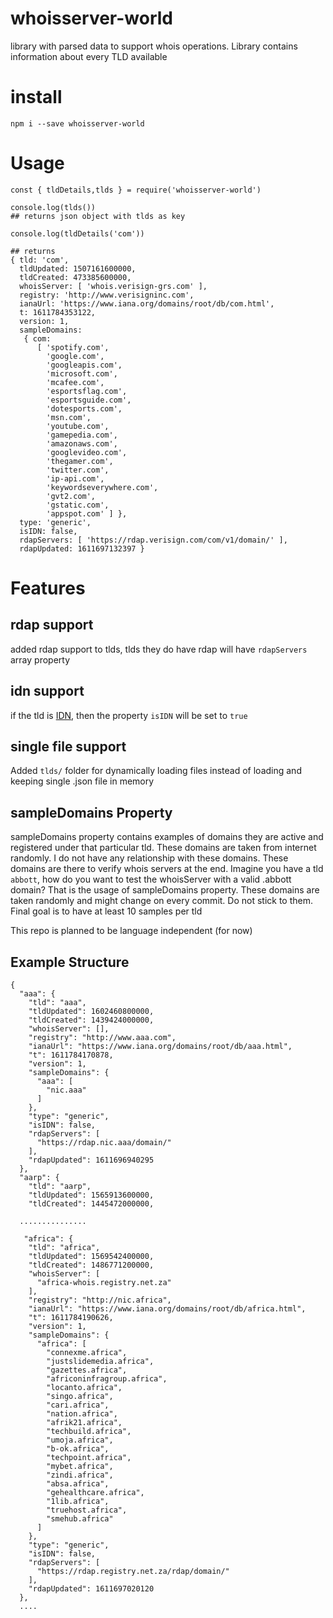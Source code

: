 # whoisserver-world
library with parsed data to support whois operations. Library contains information about every TLD available


# install
```
npm i --save whoisserver-world
```

# Usage
```
const { tldDetails,tlds } = require('whoisserver-world')

console.log(tlds())
## returns json object with tlds as key

console.log(tldDetails('com'))

## returns
{ tld: 'com',
  tldUpdated: 1507161600000,
  tldCreated: 473385600000,
  whoisServer: [ 'whois.verisign-grs.com' ],
  registry: 'http://www.verisigninc.com',
  ianaUrl: 'https://www.iana.org/domains/root/db/com.html',
  t: 1611784353122,
  version: 1,
  sampleDomains:
   { com:
      [ 'spotify.com',
        'google.com',
        'googleapis.com',
        'microsoft.com',
        'mcafee.com',
        'esportsflag.com',
        'esportsguide.com',
        'dotesports.com',
        'msn.com',
        'youtube.com',
        'gamepedia.com',
        'amazonaws.com',
        'googlevideo.com',
        'thegamer.com',
        'twitter.com',
        'ip-api.com',
        'keywordseverywhere.com',
        'gvt2.com',
        'gstatic.com',
        'appspot.com' ] },
  type: 'generic',
  isIDN: false,
  rdapServers: [ 'https://rdap.verisign.com/com/v1/domain/' ],
  rdapUpdated: 1611697132397 }
```

# Features

## rdap support
added rdap support to tlds, tlds they do have rdap will have `rdapServers` array property

## idn support
if the tld is [IDN](https://en.wikipedia.org/wiki/Internationalized_domain_name), then the property `isIDN` will be set to `true`

## single file support
Added `tlds/` folder for dynamically loading files instead of loading and keeping single .json file in memory

## sampleDomains Property 
sampleDomains property contains examples of domains they are active and registered under that particular tld. These domains are taken from internet randomly. I do not have any relationship with these domains. These domains are there to verify whois servers at the end. Imagine you have a tld `abbott`, how do you want to test the whoisServer with a valid .abbott domain? That is the usage of sampleDomains property. These domains are taken randomly and might change on every commit. Do not stick to them. Final goal is to have at least 10 samples per tld

This repo is planned to be language independent (for now)

## Example Structure
```
{
  "aaa": {
    "tld": "aaa",
    "tldUpdated": 1602460800000,
    "tldCreated": 1439424000000,
    "whoisServer": [],
    "registry": "http://www.aaa.com",
    "ianaUrl": "https://www.iana.org/domains/root/db/aaa.html",
    "t": 1611784170878,
    "version": 1,
    "sampleDomains": {
      "aaa": [
        "nic.aaa"
      ]
    },
    "type": "generic",
    "isIDN": false,
    "rdapServers": [
      "https://rdap.nic.aaa/domain/"
    ],
    "rdapUpdated": 1611696940295
  },
  "aarp": {
    "tld": "aarp",
    "tldUpdated": 1565913600000,
    "tldCreated": 1445472000000,
  
  ...............

   "africa": {
    "tld": "africa",
    "tldUpdated": 1569542400000,
    "tldCreated": 1486771200000,
    "whoisServer": [
      "africa-whois.registry.net.za"
    ],
    "registry": "http://nic.africa",
    "ianaUrl": "https://www.iana.org/domains/root/db/africa.html",
    "t": 1611784190626,
    "version": 1,
    "sampleDomains": {
      "africa": [
        "connexme.africa",
        "justslidemedia.africa",
        "gazettes.africa",
        "africoninfragroup.africa",
        "locanto.africa",
        "singo.africa",
        "cari.africa",
        "nation.africa",
        "afrik21.africa",
        "techbuild.africa",
        "umoja.africa",
        "b-ok.africa",
        "techpoint.africa",
        "mybet.africa",
        "zindi.africa",
        "absa.africa",
        "gehealthcare.africa",
        "1lib.africa",
        "truehost.africa",
        "smehub.africa"
      ]
    },
    "type": "generic",
    "isIDN": false,
    "rdapServers": [
      "https://rdap.registry.net.za/rdap/domain/"
    ],
    "rdapUpdated": 1611697020120
  },
  ....
```